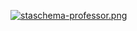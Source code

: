 [![staschema-professor.png](https://i.postimg.cc/cH28Pb6c/staschema-professor.png)](https://postimg.cc/gXyJZ4Vw)
